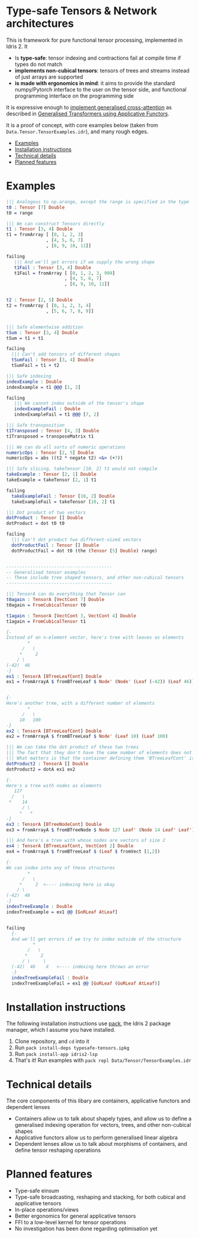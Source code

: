 # Type-safe Tensors & Network architectures

This is framework for pure functional tensor processing, implemented in Idris 2. It
* Is **type-safe**: tensor indexing and contractions fail at compile time if types do not match
* **implements non-cubical tensors**: tensors of trees and streams instead of just arrays are supported
* **is made with ergonomics in mind**: it aims to provide the standard numpy/Pytorch interface to the user on the tensor side, and functional programming interface on the programming side


It is expressive enough to [implement generalised cross-attention](https://github.com/bgavran/TypeSafe_Tensors/blob/main/Architectures/Attention.idr#L19) as described in [Generalised Transformers using Applicative Functors](https://glaive-research.org/2025/02/11/Generalized-Transformers-from-Applicative-Functors.html).

It is a proof of concept, with core examples below (taken from `Data.Tensor.TensorExamples.idr`), and many rough edges. 

* [Examples](#Examples)
* [Installation instructions](#Installation)
* [Technical details](#Technical-details)
* [Planned features](#Planned-features)

# Examples

```idris
||| Analogous to np.arange, except the range is specified in the type
t0 : Tensor [7] Double
t0 = range 

||| We can construct Tensors directly
t1 : Tensor [3, 4] Double
t1 = fromArray [ [0, 1, 2, 3]
               , [4, 5, 6, 7]
               , [8, 9, 10, 11]]

failing
   ||| And we'll get errors if we supply the wrong shape
   t1Fail : Tensor [3, 4] Double
   t1Fail = fromArray [ [0, 1, 2, 3, 999]
                      , [4, 5, 6, 7]
                      , [8, 9, 10, 11]]


t2 : Tensor [2, 5] Double
t2 = fromArray [ [0, 1, 2, 3, 4]
               , [5, 6, 7, 8, 9]]


||| Safe elementwise addition
tSum : Tensor [3, 4] Double
tSum = t1 + t1

failing
  ||| Can't add tensors of different shapes
  tSumFail : Tensor [3, 4] Double
  tSumFail = t1 + t2

||| Safe indexing
indexExample : Double
indexExample = t1 @@@ [1, 2]

failing
   ||| We cannot index outside of the tensor's shape
   indexExampleFail : Double
   indexExampleFail = t1 @@@ [7, 2]

||| Safe transposition
t1Transposed : Tensor [4, 3] Double
t1Transposed = transposeMatrix t1

||| We can do all sorts of numeric operations
numericOps : Tensor [2, 5] Double
numericOps = abs ((t2 * negate t2) <&> (+7))

||| Safe slicing, takeTensor [10, 2] t1 would not compile
takeExample : Tensor [2, 1] Double
takeExample = takeTensor [2, 1] t1

failing
  takeExampleFail : Tensor [10, 2] Double
  takeExampleFail = takeTensor [10, 2] t1

||| Dot product of two vectors
dotProduct : Tensor [] Double
dotProduct = dot t0 t0

failing
  ||| Can't dot product two different-sized vectors
  dotProductFail : Tensor [] Double
  dotProductFail = dot t0 (the (Tensor [5] Double) range)


----------------------------------------
-- Generalised tensor examples
-- These include tree shaped tensors, and other non-cubical tensors
----------------------------------------

||| TensorA can do everything that Tensor can
t0again : TensorA [VectCont 7] Double
t0again = FromCubicalTensor t0

t1again : TensorA [VectCont 3, VectCont 4] Double
t1again = FromCubicalTensor t1 

{- 
Instead of an n-element vector, here's tree with leaves as elements
        *
      /   \
     *     2 
    / \
(-42)  46 
-}
ex1 : TensorA [BTreeLeafCont] Double
ex1 = fromArrayA $ fromBTreeLeaf $ Node' (Node' (Leaf (-42)) (Leaf 46)) (Leaf 2)


{- 
Here's another tree, with a different number of elements
        *
      /   \
     10   100 
-}
ex2 : TensorA [BTreeLeafCont] Double
ex2 = fromArrayA $ fromBTreeLeaf $ Node' (Leaf 10) (Leaf 100)

||| We can take the dot product of these two trees
||| The fact that they don't have the same number of elements does not matter
||| What matters is that the container defining them 'BTreeLeafCont' is the same
dotProduct2 : TensorA [] Double
dotProduct2 = dotA ex1 ex2

{- 
Here's a tree with nodes as elements
   127
  /   \
 *    14     
      / \
     *   * 
-}
ex3 : TensorA [BTreeNodeCont] Double
ex3 = fromArrayA $ fromBTreeNode $ Node 127 Leaf' (Node 14 Leaf' Leaf')

||| And here's a tree with whose nodes are vectors of size 2
ex4 : TensorA [BTreeLeafCont, VectCont 2] Double
ex4 = fromArrayA $ fromBTreeLeaf $ (Leaf $ fromVect [1,2])

{- 
We can index into any of these structures
        *
      /   \
     *     2  <---- indexing here is okay
    / \
(-42)  46 
-}
indexTreeExample : Double
indexTreeExample = ex1 @@ [GoRLeaf AtLeaf]


failing
  {- 
  And we'll get errors if we try to index outside of the structure
          *
        /   \
       *     2  
      / \     \
  (-42)  46    X   <---- indexing here throws an error
  -}
  indexTreeExampleFail : Double
  indexTreeExampleFail = ex1 @@ [GoRLeaf (GoRLeaf AtLeaf)]
```

# Installation instructions

The following installation instructions use [pack](https://github.com/stefan-hoeck/idris2-pack), the Idris 2 package manager, which I assume you have installed.

1. Clone repository, and `cd` into it
2. Run `pack install-deps typesafe-tensors.ipkg`
3. Run `pack install-app idris2-lsp`
4. That's it! Run examples with `pack repl Data/Tensor/TensorExamples.idr`

# Technical details

The core components of this libary are containers, applicative functors and dependent lenses
* Containers allow us to talk about shapely types, and allow us to define a generalised indexing operation for vectors, trees, and other non-cubical shapes
* Applicative functors allow us to perform generalised linear algebra
* Dependent lenses allow us to talk about morphisms of containers, and define tensor reshaping operations


# Planned features
* Type-safe einsum
* Type-safe broadcasting, reshaping and stacking, for both cubical and applicative tensors
* In-place operations/views
* Better ergonomics for general applicative tensors
* FFI to a low-level kernel for tensor operations
* No investigation has been done regarding optimisation yet


